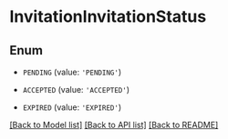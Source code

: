 # InvitationInvitationStatus


## Enum

* `PENDING` (value: `'PENDING'`)

* `ACCEPTED` (value: `'ACCEPTED'`)

* `EXPIRED` (value: `'EXPIRED'`)

[[Back to Model list]](../README.md#documentation-for-models) [[Back to API list]](../README.md#documentation-for-api-endpoints) [[Back to README]](../README.md)


